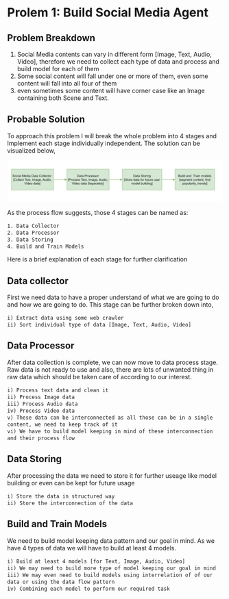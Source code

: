 # Prolem 1: Build Social Media Agent 

## Problem Breakdown

1. Social Media contents can vary in different form [Image, Text, Audio, Video], therefore we need to collect each type of data and process and build model for each of them
2. Some social content will fall under one or more of them, even some content will fall into all four of them
3. even sometimes some content will have corner case like an Image containing both Scene and Text.

## Probable Solution

To approach this problem I will break the whole problem into 4 stages and Implement each stage individually independent. The solution can be visualized below,


![image](process_flow.png)

As the process flow suggests, those 4 stages can be named as:
```
1. Data Collector
2. Data Processor
3. Data Storing
4. Build and Train Models
```
Here is a brief explanation of each stage for further clarification

## Data collector
First we need data to have a proper understand of what we are going to do and how we are going to do. This stage can be further broken down into,
```
i) Extract data using some web crawler
ii) Sort individual type of data [Image, Text, Audio, Video]
```
## Data Processor
After data collection is complete, we can now move to data process stage. Raw data is not ready to use and also, there are lots of unwanted thing in raw data which should be taken care of according to our interest.
```
i) Process text data and clean it
ii) Process Image data 
iii) Process Audio data
iv) Process Video data
v) These data can be interconnected as all those can be in a single content, we need to keep track of it
vi) We have to build model keeping in mind of these interconnection and their process flow
```
## Data Storing
After processing the data we need to store it for further useage like model building or even can be kept for future usage
```
i) Store the data in structured way
ii) Store the interconnection of the data
```
## Build and Train Models
We need to build model keeping data pattern and our goal in mind. As we have 4 types of data we will have to build at least 4 models.
```
i) Build at least 4 models [for Text, Image, Audio, Video]
ii) We may need to build more type of model keeping our goal in mind
iii) We may even need to build models using interrelation of of our data or using the data flow pattern
iv) Combining each model to perform our required task
